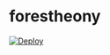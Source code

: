 # forestheony
[![Deploy](https://www.herokucdn.com/deploy/button.png)](https://dashboard.heroku.com/new?template=https://github.com/alertnessto/forestheony)
